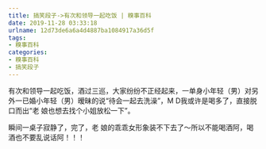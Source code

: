 ```yaml
---
title: 搞笑段子->有次和领导一起吃饭 | 糗事百科
date: 2019-11-28 03:33:18
urlname: 12d73de6a6a4d4887ba1084917a36d5f
tags: 
- 糗事百科
categories:
- 糗事百科
- 搞笑段子
---
```

有次和领导一起吃饭，酒过三巡，大家纷纷不正经起来，一单身小年轻（男）对另外一已婚小年轻（男）暧昧的说“待会一起去洗澡”，M D我或许是喝多了，直接脱口而出“老 娘也想去找个小姐放松一下”。

瞬间一桌子寂静了，完了，老 娘的乖乖女形象装不下去了～所以不能喝酒阿，喝酒也不要乱说话阿！！！


